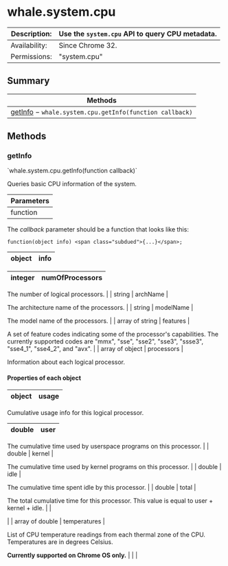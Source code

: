 # whale.system.cpu

| Description: | Use the `system.cpu` API to query CPU metadata. |
|---|---|
| Availability: | Since Chrome 32. |
| Permissions: | <span class="code">"system.cpu"</span> |

## Summary

| Methods |
|---|
| [getInfo](#method-getInfo) − `whale.system.cpu.getInfo(function callback)` |

## Methods

### getInfo

<div class="summary">`whale.system.cpu.getInfo(<span>function callback</span>)`</div>

<div class="description">

Queries basic CPU information of the system.

| Parameters |
|---|
| function | callback | 

The _callback_ parameter should be a function that looks like this:

`function(object info) <span class="subdued">{...}</span>;`

| object | info | 
|---|---|

| integer | numOfProcessors | 
|---|---|

The number of logical processors.
 |
| string | archName | 

The architecture name of the processors.
 |
| string | modelName | 

The model name of the processors.
 |
| array of string | features | 

A set of feature codes indicating some of the processor's capabilities. The currently supported codes are "mmx", "sse", "sse2", "sse3", "ssse3", "sse4_1", "sse4_2", and "avx".
 |
| array of object | processors | 

Information about each logical processor.

#### Properties of each object

<dl>

<div>

| object | usage | 
|---|---|

Cumulative usage info for this logical processor.

| double | user | 
|---|---|

The cumulative time used by userspace programs on this processor.
 |
| double | kernel | 

The cumulative time used by kernel programs on this processor.
 |
| double | idle | 

The cumulative time spent idle by this processor.
 |
| double | total | 

The total cumulative time for this processor. This value is equal to user + kernel + idle.
 |
 |

</div>

</dl>
 |
| array of double | temperatures | 

List of CPU temperature readings from each thermal zone of the CPU. Temperatures are in degrees Celsius.

**Currently supported on Chrome OS only.**
 |
 |
 |

</div>

</div>

</div>

</section>
